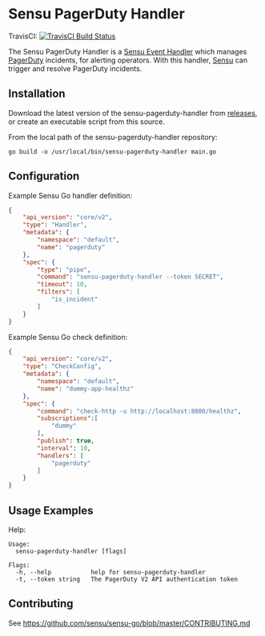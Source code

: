 # Sensu PagerDuty Handler
TravisCI: [![TravisCI Build Status](https://travis-ci.org/sensu/sensu-pagerduty-handler.svg?branch=master)](https://travis-ci.org/sensu/sensu-pagerduty-handler)

The Sensu PagerDuty Handler is a [Sensu Event Handler][3] which manages
[PagerDuty][2] incidents, for alerting operators. With this handler,
[Sensu][1] can trigger and resolve PagerDuty incidents.

## Installation

Download the latest version of the sensu-pagerduty-handler from [releases][4],
or create an executable script from this source.

From the local path of the sensu-pagerduty-handler repository:
```
go build -o /usr/local/bin/sensu-pagerduty-handler main.go
```

## Configuration

Example Sensu Go handler definition:

```json
{
    "api_version": "core/v2",
    "type": "Handler",
    "metadata": {
        "namespace": "default",
        "name": "pagerduty"
    },
    "spec": {
        "type": "pipe",
        "command": "sensu-pagerduty-handler --token SECRET",
        "timeout": 10,
        "filters": [
            "is_incident"
        ]
    }
}
```

Example Sensu Go check definition:

```json
{
    "api_version": "core/v2",
    "type": "CheckConfig",
    "metadata": {
        "namespace": "default",
        "name": "dummy-app-healthz"
    },
    "spec": {
        "command": "check-http -u http://localhost:8080/healthz",
        "subscriptions":[
            "dummy"
        ],
        "publish": true,
        "interval": 10,
        "handlers": [
            "pagerduty"
        ]
    }
}
```

## Usage Examples

Help:
```
Usage:
  sensu-pagerduty-handler [flags]

Flags:
  -h, --help           help for sensu-pagerduty-handler
  -t, --token string   The PagerDuty V2 API authentication token
```

## Contributing

See https://github.com/sensu/sensu-go/blob/master/CONTRIBUTING.md

[1]: https://github.com/sensu/sensu-go
[2]: https://www.pagerduty.com/ 
[3]: https://docs.sensu.io/sensu-go/5.0/reference/handlers/#how-do-sensu-handlers-work
[4]: https://github.com/sensu/sensu-pagerduty-handler/releases
